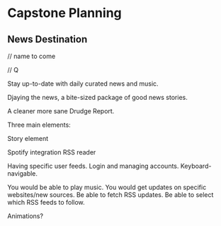 # Capstone Planning

## News Destination
// name to come

// Q 

Stay up-to-date with daily curated news and music.

Djaying the news, a bite-sized package of good news stories.

A cleaner more sane Drudge Report.

Three main elements:

Story element
	
Spotify integration
RSS reader

Having specific user feeds.
Login and managing accounts.
Keyboard-navigable.

You would be able to play music.
You would get updates on specific websites/new sources.
Be able to fetch RSS updates.
Be able to select which RSS feeds to follow.

Animations?
